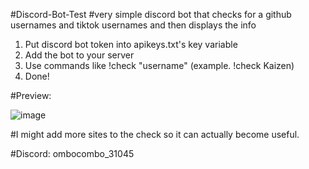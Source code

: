 #Discord-Bot-Test
#very simple discord bot that checks for a github usernames and tiktok usernames and then displays the info 


1. Put discord bot token into apikeys.txt's key variable
2. Add the bot to your server
3. Use commands like !check "username" (example. !check Kaizen)
4. Done!


#Preview: 

![image](https://github.com/user-attachments/assets/a7c7bff3-6eeb-4122-b02f-3c0acfcf6743)

#I might add more sites to the check so it can actually become useful. 

#Discord: ombocombo_31045

